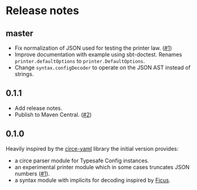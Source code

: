 # Release notes

## master

 - Fix normalization of JSON used for testing the printer law. ([#1])
 - Improve documentation with example using sbt-doctest. Renames
   `printer.defaultOptions` to `printer.DefaultOptions`.
 - Change `syntax.configDecoder` to operate on the JSON AST instead of
   strings.

 [#1]: https://github.com/jonas/circe-config/issues/1

## 0.1.1

 - Add release notes.
 - Publish to Maven Central. ([#2])

 [#2]: https://github.com/jonas/circe-config/issues/2

## 0.1.0

Heavily inspired by the [circe-yaml] library the initial version provides:

 - a circe parser module for Typesafe Config instances.
 - an experimental printer module which in some cases truncates JSON numbers
   ([#1]).
 - a syntax module with implicits for decoding inspired by [Ficus].

 [#1]: https://github.com/jonas/circe-config/issues/1
 [circe-yaml]: https://github.com/circe/circe-yaml
 [ficus]: https://github.com/iheartradio/ficus
